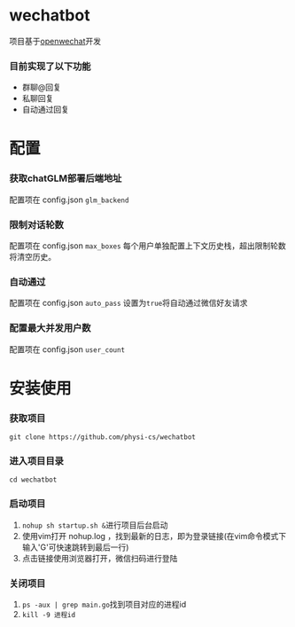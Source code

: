 # wechatbot
项目基于[openwechat](https://github.com/eatmoreapple/openwechat)开发
### 目前实现了以下功能
 + 群聊@回复
 + 私聊回复
 + 自动通过回复
 
# 配置
### 获取chatGLM部署后端地址
配置项在 config.json ```glm_backend```

### 限制对话轮数
配置项在 config.json ```max_boxes```
每个用户单独配置上下文历史栈，超出限制轮数将清空历史。

### 自动通过
配置项在 config.json ```auto_pass```
设置为```true```将自动通过微信好友请求

### 配置最大并发用户数
配置项在 config.json ```user_count```

# 安装使用

### 获取项目
```git clone https://github.com/physi-cs/wechatbot```

### 进入项目目录
```cd wechatbot```

### 启动项目
1. ```nohup sh startup.sh &```进行项目后台启动
2. 使用vim打开 nohup.log ，找到最新的日志，即为登录链接(在vim命令模式下输入'G'可快速跳转到最后一行)
3. 点击链接使用浏览器打开，微信扫码进行登陆

### 关闭项目
1. ```ps -aux | grep main.go```找到项目对应的进程id
2. ``` kill -9 进程id ```

